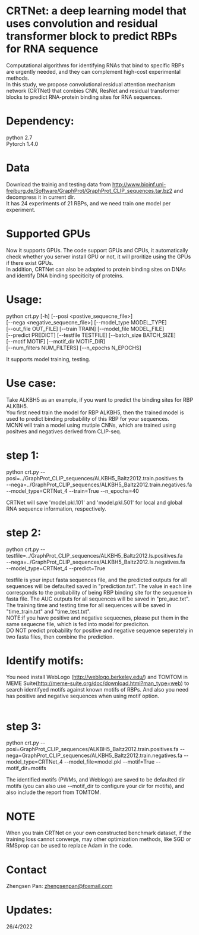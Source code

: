# CRTNet: a deep learning model that uses convolution and residual transformer block to predict RBPs for RNA sequence  
Computational algorithms for identifying RNAs that bind to specific RBPs are urgently needed, and they can complement high-cost experimental methods.  <br>
In this study, we propose convolutional residual attention mechanism network (CRTNet) that combies CNN, ResNet and residual transformer blocks to predict RNA-protein binding sites for RNA sequences.   <br>

# Dependency:
python 2.7 <br>
Pytorch 1.4.0 <br>

# Data 
Download the trainig and testing data from http://www.bioinf.uni-freiburg.de/Software/GraphProt/GraphProt_CLIP_sequences.tar.bz2 and decompress it in current dir.  <br>
It has 24 experiments of 21 RBPs, and we need train one model per experiment. <br>

# Supported GPUs
Now it supports GPUs. The code support GPUs and CPUs, it automatically check whether you server install GPU or not, it will proritize using the GPUs if there exist GPUs. <br> In addition, CRTNet can also be adapted to protein binding sites on DNAs and identify DNA binding speciticity of proteins.  <br>

# Usage:
python crt.py [-h] [--posi <postive_sequecne_file>] <br>
                 [--nega <negative_sequecne_file>] [--model_type MODEL_TYPE] <br>
                 [--out_file OUT_FILE] [--train TRAIN] [--model_file MODEL_FILE] <br>
                 [--predict PREDICT] [--testfile TESTFILE] [--batch_size BATCH_SIZE] <br>
                 [--motif MOTIF] [--motif_dir MOTIF_DIR]<br>
                 [--num_filters NUM_FILTERS] [--n_epochs N_EPOCHS] <br>
                 
It supports model training, testing. <br>

# Use case:
Take ALKBH5 as an example, if you want to predict the binding sites for RBP ALKBH5. <br>
You first need train the model for RBP ALKBH5, then the trained model is used to predict binding probability of this RBP for your sequences.  <br>
MCNN will train a  model using mutiple CNNs, which are trained using positves and negatives derived from CLIP-seq. <br>

# step 1:
python crt.py 
--posi=../GraphProt_CLIP_sequences/ALKBH5_Baltz2012.train.positives.fa  <br> 
--nega=../GraphProt_CLIP_sequences/ALKBH5_Baltz2012.train.negatives.fa <br>
--model_type=CRTNet_4 --train=True --n_epochs=40 <br>

CRTNet will save 'model.pkl.101' and 'model.pkl.501' for local and global RNA sequence information, respectively.<br>

# step 2:
python crt.py --testfile=../GraphProt_CLIP_sequences/ALKBH5_Baltz2012.ls.positives.fa  <br>
--nega=../GraphProt_CLIP_sequences/ALKBH5_Baltz2012.ls.negatives.fa  <br>
--model_type=CRTNet_4 --predict=True <br>

testfile is your input fasta sequences file, and the predicted outputs for all sequences will be defaulted saved in "prediction.txt". The value in each line corresponds to the probability of being RBP binding site for the sequence in fasta file. The AUC outputs for all sequences will be saved in "pre_auc.txt". The training time and testing time for all sequences will be saved in "time_train.txt" and "time_test.txt". <br>
NOTE:if you have positive and negative sequecnes, please put them in the same sequecne file, which is fed into model for prediciton. <br> 
DO NOT predict probability for positive and negative sequence seperately in two fasta files, then combine the prediction. <br>

# Identify motifs:
You need install WebLogo (http://weblogo.berkeley.edu/) and TOMTOM in MEME Suite(http://meme-suite.org/doc/download.html?man_type=web) to search identifyed motifs against known motifs of RBPs. And also you need has positive and negative sequences when using motif option. <br> 
<br>
# step 3:
python crt.py --posi=GraphProt_CLIP_sequences/ALKBH5_Baltz2012.train.positives.fa --nega=GraphProt_CLIP_sequences/ALKBH5_Baltz2012.train.negatives.fa --model_type=CRTNet_4 --model_file=model.pkl --motif=True --motif_dir=motifs

The identified motifs (PWMs, and Weblogo) are saved to be defaulted dir motifs (you can also use --motif_dir to configure your dir for motifs), and also include the report from TOMTOM.

# NOTE
When you train CRTNet on your own constructed benchmark dataset, if the training loss cannot converge, may other optimization methods, like SGD or RMSprop can be used to replace Adam in the code.  <br>

# Contact
Zhengsen Pan: zhengsenpan@foxmail.com <br>

# Updates:
26/4/2022 <br>
